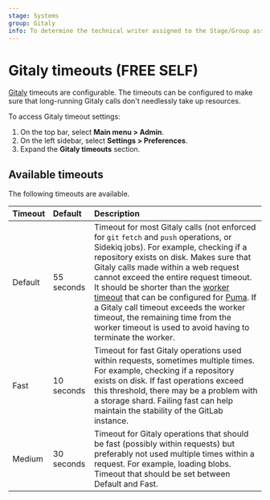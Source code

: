 ```yaml
---
stage: Systems
group: Gitaly
info: To determine the technical writer assigned to the Stage/Group associated with this page, see https://about.gitlab.com/handbook/engineering/ux/technical-writing/#assignments
---
```


# Gitaly timeouts **(FREE SELF)**

[Gitaly](../../../administration/gitaly/index.md) timeouts are configurable. The timeouts can be
configured to make sure that long-running Gitaly calls don't needlessly take up resources.

To access Gitaly timeout settings:

1. On the top bar, select **Main menu > Admin**.
1. On the left sidebar, select **Settings > Preferences**.
1. Expand the **Gitaly timeouts** section.

## Available timeouts

The following timeouts are available.

| Timeout | Default    | Description                                                                                                                                                                                                                                                                                                                                                                                                                                                                                                                                                                  |
|:--------|:-----------|:----------------------------------------------------------------------------------------------------------------------------------------------------------------------------------------------------------------------------------------------------------------------------------------------------------------------------------------------------------------------------------------------------------------------------------------------------------------------------------------------------------------------------------------------------------------------------|
| Default | 55 seconds | Timeout for most Gitaly calls (not enforced for `git` `fetch` and `push` operations, or Sidekiq jobs). For example, checking if a repository exists on disk. Makes sure that Gitaly calls made within a web request cannot exceed the entire request timeout. It should be shorter than the [worker timeout](../../../administration/operations/puma.md#change-the-worker-timeout) that can be configured for [Puma](../../../install/requirements.md#puma-settings). If a Gitaly call timeout exceeds the worker timeout, the remaining time from the worker timeout is used to avoid having to terminate the worker. |
| Fast    | 10 seconds | Timeout for fast Gitaly operations used within requests, sometimes multiple times. For example, checking if a repository exists on disk. If fast operations exceed this threshold, there may be a problem with a storage shard. Failing fast can help maintain the stability of the GitLab instance.                                                                                                                                                                                                                                                                        |
| Medium  | 30 seconds | Timeout for Gitaly operations that should be fast (possibly within requests) but preferably not used multiple times within a request. For example, loading blobs. Timeout that should be set between Default and Fast.                                                                                                                                                                                                                                                                                                                                                       |
